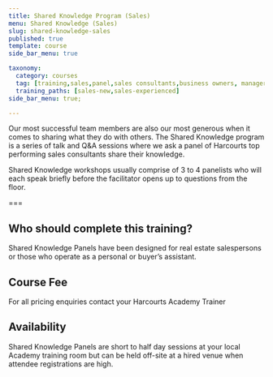 ```yaml
---
title: Shared Knowledge Program (Sales)
menu: Shared Knowledge (Sales)
slug: shared-knowledge-sales
published: true
template: course
side_bar_menu: true

taxonomy:
  category: courses
  tag: [training,sales,panel,sales consultants,business owners, managers]
  training_paths: [sales-new,sales-experienced]
side_bar_menu: true;

---
```


Our most successful team members are also our most generous when it comes to sharing what they do with others. The Shared Knowledge program is a series of talk and Q&A sessions where we ask a panel of Harcourts top performing sales consultants share their knowledge.

Shared Knowledge workshops usually comprise of 3 to 4 panelists who will each speak briefly before the facilitator opens up to questions from the floor. 

===

## Who should complete this training?
Shared Knowledge Panels have been designed for real estate salespersons or those who operate as a personal or buyer’s assistant.

## Course Fee
For all pricing enquiries contact your Harcourts Academy Trainer

## Availability
Shared Knowledge Panels are short to half day sessions at your local Academy training room but can be held off-site at a hired venue when attendee registrations are high.

